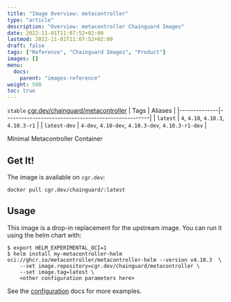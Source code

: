 ```yaml
---
title: "Image Overview: metacontroller"
type: "article"
description: "Overview: metacontroller Chainguard Images"
date: 2022-11-01T11:07:52+02:00
lastmod: 2022-11-01T11:07:52+02:00
draft: false
tags: ["Reference", "Chainguard Images", "Product"]
images: []
menu:
  docs:
    parent: "images-reference"
weight: 500
toc: true
---
```


`stable` [cgr.dev/chainguard/metacontroller](https://github.com/chainguard-images/images/tree/main/images/metacontroller)
| Tags         | Aliases                                            |
|--------------|----------------------------------------------------|
| `latest`     | `4`, `4.10`, `4.10.3`, `4.10.3-r1`                 |
| `latest-dev` | `4-dev`, `4.10-dev`, `4.10.3-dev`, `4.10.3-r1-dev` |



Minimal Metacontroller Container

## Get It!

The image is available on `cgr.dev`:

```
docker pull cgr.dev/chainguard/:latest
```

## Usage

This image is a drop-in replacement for the upstream image.
You can run it using the helm chart with:

```shell
$ export HELM_EXPERIMENTAL_OCI=1
$ helm install my-metacontroller-helm oci://ghcr.io/metacontroller/metacontroller-helm --version v4.10.3  \
    --set image.repository=cgr.dev/chainguard/metacontroller \
    --set image.tag=latest \
    <other configuration parameters here>
```

See the [configuration](https://metacontroller.github.io/metacontroller/guide/helm-install.html#configuration) docs for more examples.

